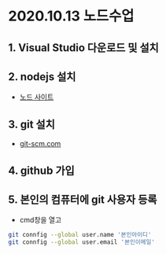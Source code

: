 # 2020.10.13 노드수업
## 1. Visual Studio 다운로드 및 설치
## 2. nodejs 설치
 - [노드 사이트](https://nodejs.org)
## 3. git 설치
- [git-scm.com](https://git-scm.com)
## 4. github 가입
## 5. 본인의 컴퓨터에 git 사용자 등록 
 - cmd창을 열고
 ~~~bash
 git connfig --global user.name '본인아이디'
 git connfig --global user.email '본인이메일'
 ~~~

 



 